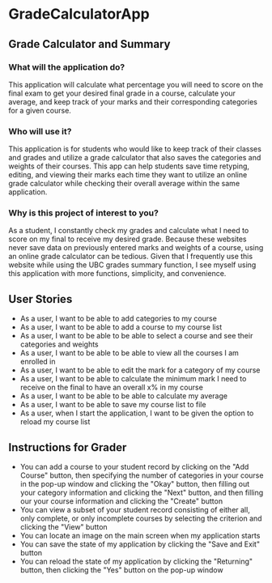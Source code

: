 # GradeCalculatorApp

## Grade Calculator and Summary

### What will the application do?

This application will calculate what percentage you will need to score on the final exam to get your desired final grade in a course, calculate your average, and keep track of your marks and their corresponding categories for a given course.

### Who will use it?
This application is for students who would like to keep track of their classes and grades and utilize a grade calculator that also saves the categories and weights of their courses. This app can help students save time retyping, editing, and viewing their marks each time they want to utilize an online grade calculator while checking their overall average within the same application.

### Why is this project of interest to you?
As a student, I constantly check my grades and calculate what I need to score on my final to receive my desired grade. Because these websites never save data on previously entered marks and weights of a course, using an online grade calculator can be tedious. Given that I frequently use this website while using the UBC grades summary function, I see myself using this application with more functions, simplicity, and convenience. 

## User Stories
- As a user, I want to be able to add categories to my course
- As a user, I want to be able to add a course to my course list 
- As a user, I want to be able to be able to select a course and see their categories and weights
- As a user, I want to be able to be able to view all the courses I am enrolled in
- As a user, I want to be able to edit the mark for a category of my course 
- As a user, I want to be able to calculate the minimum mark I need to receive on the final to have an overall x% in my course 
- As a user, I want to be able to be able to calculate my average
- As a user, I want to be able to save my course list to file
- As a user, when I start the application, I want to be given the option to reload my course list

## Instructions for Grader
- You can add a course to your student record by clicking on the "Add Course" button, then specifying the number of categories in your course in the pop-up window and clicking the "Okay" button, then filling out your category information and clicking the "Next" button, and then filling our your course information and clicking the "Create" button
- You can view a subset of your student record consisting of either all, only complete, or only incomplete courses by selecting the criterion and clicking the "View" button
- You can locate an image on the main screen when my application starts
- You can save the state of my application by clicking the "Save and Exit" button
- You can reload the state of my application by clicking the "Returning" button, then clicking the "Yes" button on the pop-up window